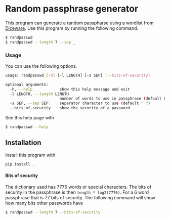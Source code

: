 # Random passphrase generator

This program can generate a random passpharse using a wordlist from [Diceware](http://world.std.com/~reinhold/diceware.wordlist.asc). Use this program by running the following command.
```bash
$ randpasswd
$ randpasswd --length 7 --sep _
```

### Usage

You can use the following options.
```bash
usage: randpasswd [-h] [-l LENGTH] [-s SEP] [--bits-of-security]

optional arguments:
  -h, --help            show this help message and exit
  -l LENGTH, --length LENGTH
                        number of words to use in passphrase (default 6)
  -s SEP, --sep SEP     separator character to use (default " ")
  --bits-of-security    show the security of a password
```
See this help page with
```bash
$ randpasswd --help
```

## Installation

Install this program with
```bash
pip install .
```

#### Bits of security

The dictionary used has 7776 words or special characters. The bits of security in the passphrase is then `length * log2(7776)`. For a 6 word passphrase that is 77 bits of security. The following command will show how many bits other passwords have
```bash
$ randpasswd --length 7 --bits-of-security
```
